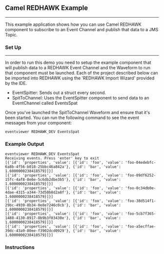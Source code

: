 ## Camel REDHAWK Example
***

This example application shows how you can use Camel REDHAWK component to subscribe to an Event Channel and publish that data to a JMS Topic. 

### Set Up
***

In order to run this demo you need to setup the example component that will publish data to a REDHAWK Event Channel and the Waveform to run that component must be launched. Each of the project described below can be imported into REDHAWK using the 'REDHAWK Import Wizard' provided by the IDE. 

* EventSpitter: Sends out a struct every second. 
* SpitToChannel: Uses the EventSpitter component to send data to an EventChannel called EventsSpat

Once you've launched the SpitToChannel Waveform and ensure that it's been started. You can run the following command to see the event messages from your component:

    eventviewer REDHAWK_DEV EventsSpat
    

### Example Output

	eventviewer REDHAWK_DEV EventsSpat
	Receiving events. Press 'enter' key to exit
	[{'id': 'properties', 'value': [{'id': 'foo', 'value': 'foo-04edebfc-6a8b-4f56-b018-25bbc46a842a'}, {'id': 'bar', 'value': 1.6000000238418579}]}]
	[{'id': 'properties', 'value': [{'id': 'foo', 'value': 'foo-09df6252-15fc-4af8-8e6e-5c6db2dbe3b5'}, {'id': 'bar', 'value': 1.6000000238418579}]}]
	[{'id': 'properties', 'value': [{'id': 'foo', 'value': 'foo-0c34db0e-4dae-4315-a344-73d50b8d2a8f'}, {'id': 'bar', 'value': 1.6000000238418579}]}]
	[{'id': 'properties', 'value': [{'id': 'foo', 'value': 'foo-38d514f1-29bc-4939-8b34-0e8e7246c0cb'}, {'id': 'bar', 'value': 1.6000000238418579}]}]
	[{'id': 'properties', 'value': [{'id': 'foo', 'value': 'foo-5cb7f365-1488-4130-8917-8b9b3f03430e'}, {'id': 'bar', 'value': 1.6000000238418579}]}]
	[{'id': 'properties', 'value': [{'id': 'foo', 'value': 'foo-a5ecffae-39dc-43a9-80ee-f3902dcd0929'}, {'id': 'bar', 'value': 1.6000000238418579}]}]


### Instructions
